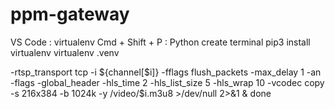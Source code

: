# ppm-gateway

VS Code : virtualenv
Cmd + Shift + P : Python create terminal
pip3 install virtualenv
virtualenv .venv

-rtsp_transport   tcp -i ${channel[$i]} -fflags flush_packets -max_delay 1 -an -flags -global_header -hls_time 2  -hls_list_size 5  -hls_wrap 10  -vcodec copy -s 216x384 -b 1024k -y  /video/$i.m3u8  >/dev/null 2>&1 &
done
